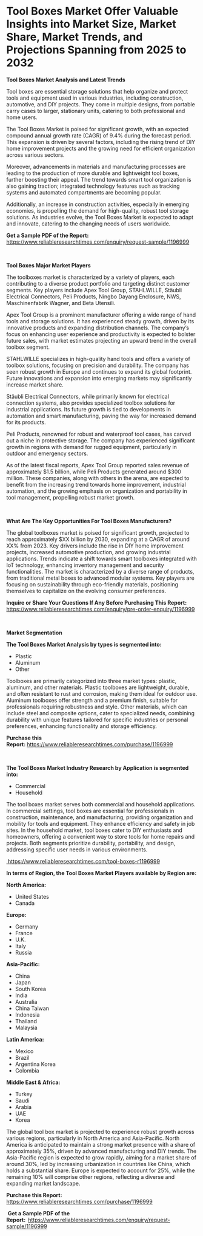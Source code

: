 <p><h1>Tool Boxes Market Offer Valuable Insights into Market Size, Market Share, Market Trends, and Projections Spanning from 2025 to 2032</h1></p><p><strong>Tool Boxes Market Analysis and Latest Trends</strong></p>
<p><p>Tool boxes are essential storage solutions that help organize and protect tools and equipment used in various industries, including construction, automotive, and DIY projects. They come in multiple designs, from portable carry cases to larger, stationary units, catering to both professional and home users.</p><p>The Tool Boxes Market is poised for significant growth, with an expected compound annual growth rate (CAGR) of 9.4% during the forecast period. This expansion is driven by several factors, including the rising trend of DIY home improvement projects and the growing need for efficient organization across various sectors. </p><p>Moreover, advancements in materials and manufacturing processes are leading to the production of more durable and lightweight tool boxes, further boosting their appeal. The trend towards smart tool organization is also gaining traction; integrated technology features such as tracking systems and automated compartments are becoming popular.</p><p>Additionally, an increase in construction activities, especially in emerging economies, is propelling the demand for high-quality, robust tool storage solutions. As industries evolve, the Tool Boxes Market is expected to adapt and innovate, catering to the changing needs of users worldwide.</p></p>
<p><strong>Get a Sample PDF of the Report:&nbsp;</strong> <a href="https://www.reliableresearchtimes.com/enquiry/request-sample/1196999?utm_campaign=2233&utm_medium=2&utm_source=Github&utm_content=ia&utm_term=16042025&utm_id=tool-boxes">https://www.reliableresearchtimes.com/enquiry/request-sample/1196999</a></p>
<p>&nbsp;</p>
<p><strong>Tool Boxes Major Market Players</strong></p>
<p><p>The toolboxes market is characterized by a variety of players, each contributing to a diverse product portfolio and targeting distinct customer segments. Key players include Apex Tool Group, STAHLWILLE, Stäubli Electrical Connectors, Peli Products, Ningbo Dayang Enclosure, NWS, Maschinenfabrik Wagner, and Beta Utensili.</p><p>Apex Tool Group is a prominent manufacturer offering a wide range of hand tools and storage solutions. It has experienced steady growth, driven by its innovative products and expanding distribution channels. The company’s focus on enhancing user experience and productivity is expected to bolster future sales, with market estimates projecting an upward trend in the overall toolbox segment.</p><p>STAHLWILLE specializes in high-quality hand tools and offers a variety of toolbox solutions, focusing on precision and durability. The company has seen robust growth in Europe and continues to expand its global footprint. Future innovations and expansion into emerging markets may significantly increase market share.</p><p>Stäubli Electrical Connectors, while primarily known for electrical connection systems, also provides specialized toolbox solutions for industrial applications. Its future growth is tied to developments in automation and smart manufacturing, paving the way for increased demand for its products.</p><p>Peli Products, renowned for robust and waterproof tool cases, has carved out a niche in protective storage. The company has experienced significant growth in regions with demand for rugged equipment, particularly in outdoor and emergency sectors. </p><p>As of the latest fiscal reports, Apex Tool Group reported sales revenue of approximately $1.5 billion, while Peli Products generated around $300 million. These companies, along with others in the arena, are expected to benefit from the increasing trend towards home improvement, industrial automation, and the growing emphasis on organization and portability in tool management, propelling robust market growth.</p></p>
<p>&nbsp;</p>
<p><strong>What Are The Key Opportunities For Tool Boxes Manufacturers?</strong></p>
<p><p>The global toolboxes market is poised for significant growth, projected to reach approximately $XX billion by 2030, expanding at a CAGR of around XX% from 2023. Key drivers include the rise in DIY home improvement projects, increased automotive production, and growing industrial applications. Trends indicate a shift towards smart toolboxes integrated with IoT technology, enhancing inventory management and security functionalities. The market is characterized by a diverse range of products, from traditional metal boxes to advanced modular systems. Key players are focusing on sustainability through eco-friendly materials, positioning themselves to capitalize on the evolving consumer preferences.</p></p>
<p><strong>Inquire or Share Your Questions If Any Before Purchasing This Report:</strong> <a href="https://www.reliableresearchtimes.com/enquiry/pre-order-enquiry/1196999?utm_campaign=2233&utm_medium=2&utm_source=Github&utm_content=ia&utm_term=16042025&utm_id=tool-boxes">https://www.reliableresearchtimes.com/enquiry/pre-order-enquiry/1196999</a></p>
<p>&nbsp;</p>
<p><strong>Market Segmentation</strong></p>
<p><strong>The Tool Boxes Market Analysis by types is segmented into:</strong></p>
<p><ul><li>Plastic</li><li>Aluminum</li><li>Other</li></ul></p>
<p><p>Toolboxes are primarily categorized into three market types: plastic, aluminum, and other materials. Plastic toolboxes are lightweight, durable, and often resistant to rust and corrosion, making them ideal for outdoor use. Aluminum toolboxes offer strength and a premium finish, suitable for professionals requiring robustness and style. Other materials, which can include steel and composite options, cater to specialized needs, combining durability with unique features tailored for specific industries or personal preferences, enhancing functionality and storage efficiency.</p></p>
<p><strong>Purchase this Report:&nbsp;</strong><a href="https://www.reliableresearchtimes.com/purchase/1196999?utm_campaign=2233&utm_medium=2&utm_source=Github&utm_content=ia&utm_term=16042025&utm_id=tool-boxes">https://www.reliableresearchtimes.com/purchase/1196999</a></p>
<p>&nbsp;</p>
<p><strong>The Tool Boxes Market Industry Research by Application is segmented into:</strong></p>
<p><ul><li>Commercial</li><li>Household</li></ul></p>
<p><p>The tool boxes market serves both commercial and household applications. In commercial settings, tool boxes are essential for professionals in construction, maintenance, and manufacturing, providing organization and mobility for tools and equipment. They enhance efficiency and safety in job sites. In the household market, tool boxes cater to DIY enthusiasts and homeowners, offering a convenient way to store tools for home repairs and projects. Both segments prioritize durability, portability, and design, addressing specific user needs in various environments.</p></p>
<p><a href="https://www.reliableresearchtimes.com/tool-boxes-r1196999?utm_campaign=2233&utm_medium=2&utm_source=Github&utm_content=ia&utm_term=16042025&utm_id=tool-boxes">&nbsp;https://www.reliableresearchtimes.com/tool-boxes-r1196999</a></p>
<p><strong>In terms of Region, the Tool Boxes Market Players available by Region are:</strong></p>
<p>
    <p> <strong> North America: </strong>
        <ul>
            <li>United States</li>
            <li>Canada</li>
        </ul>
        </p> 
    <p> <strong> Europe: </strong>
        <ul>
            <li>Germany</li>
            <li>France</li>
            <li>U.K.</li>
            <li>Italy</li>
            <li>Russia</li>
        </ul>
        </p> 
    <p> <strong> Asia-Pacific: </strong>
        <ul>
            <li>China</li>
            <li>Japan</li>
            <li>South Korea</li>
            <li>India</li>
            <li>Australia</li>
            <li>China Taiwan</li>
            <li>Indonesia</li>
            <li>Thailand</li>
            <li>Malaysia</li>
        </ul>
        </p> 
    <p> <strong> Latin America: </strong>
        <ul>
            <li>Mexico</li>
            <li>Brazil</li>
            <li>Argentina Korea</li>
            <li>Colombia</li>
        </ul>
        </p> 
    <p> <strong> Middle East & Africa: </strong>
        <ul>
            <li>Turkey</li>
            <li>Saudi</li>
            <li>Arabia</li>
            <li>UAE</li>
            <li>Korea</li>
        </ul>
    </p>
    </p>
<p><p>The global tool box market is projected to experience robust growth across various regions, particularly in North America and Asia-Pacific. North America is anticipated to maintain a strong market presence with a share of approximately 35%, driven by advanced manufacturing and DIY trends. The Asia-Pacific region is expected to grow rapidly, aiming for a market share of around 30%, led by increasing urbanization in countries like China, which holds a substantial share. Europe is expected to account for 25%, while the remaining 10% will comprise other regions, reflecting a diverse and expanding market landscape.</p></p>
<p><strong>Purchase this Report: </strong><a href="https://www.reliableresearchtimes.com/purchase/1196999?utm_campaign=2233&utm_medium=2&utm_source=Github&utm_content=ia&utm_term=16042025&utm_id=tool-boxes">https://www.reliableresearchtimes.com/purchase/1196999</a></p>
<p>&nbsp;<strong>Get a Sample PDF of the Report:&nbsp;&nbsp;</strong><a href="https://www.reliableresearchtimes.com/enquiry/request-sample/1196999?utm_campaign=2233&utm_medium=2&utm_source=Github&utm_content=ia&utm_term=16042025&utm_id=tool-boxes">https://www.reliableresearchtimes.com/enquiry/request-sample/1196999</a></p>
<p><strong></strong></p>
<p><p></p><p></p><p></p></p>